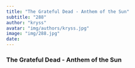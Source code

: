 ```yaml
---
title: "The Grateful Dead - Anthem of the Sun"
subtitle: "288"
author: "kryss"
avatar: "img/authors/kryss.jpg"
image: "img/288.jpg"
date:
---
```


### The Grateful Dead - Anthem of the Sun
